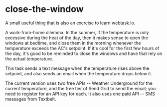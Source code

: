 # close-the-window

A small useful thing that is also an exercise to learn webtask.io.

A work-from-home dilemma: In the summer, if the temperature is only excessive during the heat of the day, then it makes sense to open the windows at bedtime, and close them in the morning whenever the temperature exceeds the AC's setpoint. If it's cool for the first few hours of the day, it's good to be reminded to close the windows and have that rely on the actual temperature.

This task sends a text message when the temperature rises above the setpoint, and also sends an email when the temperature drops below it.

The current version uses two free APIs -- Weather Underground for the current temperature, and the free tier of Send Grid to send the email;  you need to register for an API key for each.  It also uses one paid API -- SMS messages from Textbelt.
